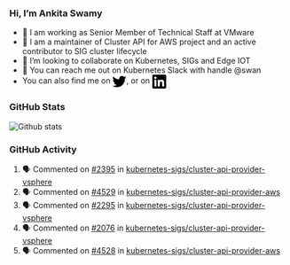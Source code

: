### Hi, I’m Ankita Swamy

- 💼 I am working as Senior Member of Technical Staff at VMware
- 👀 I am a maintainer of Cluster API for AWS project and an active contributor to SIG cluster lifecycle
- 💞️ I’m looking to collaborate on Kubernetes, SIGs and Edge IOT
- 💬 You can reach me out on Kubernetes Slack with handle @swan
- You can also find me on <a href="https://twitter.com/SwamyAnkita" target="blank"><img align="center" src="https://raw.githubusercontent.com/Ankitasw/Ankitasw/master/svg/twitter.svg" alt="Ankitasw" height="25" width="25" color="#1DA1f2" /></a>, or on <a href="https://www.linkedin.com/in/Ankitaswamy/" target="blank"><img align="center" src="https://raw.githubusercontent.com/Ankitasw/Ankitasw/master/svg/linkedin.svg" alt="Ankitasw" height="25" width="25" /></a>

### GitHub Stats
![Github stats](https://github-readme-stats.vercel.app/api?username=Ankitasw&count_private=true&show_icons=true&theme=tokyonight)

### GitHub Activity 
<!--START_SECTION:activity-->
1. 🗣 Commented on [#2395](https://github.com/kubernetes-sigs/cluster-api-provider-vsphere/pull/2395#issuecomment-1739031139) in [kubernetes-sigs/cluster-api-provider-vsphere](https://github.com/kubernetes-sigs/cluster-api-provider-vsphere)
2. 🗣 Commented on [#4529](https://github.com/kubernetes-sigs/cluster-api-provider-aws/pull/4529#issuecomment-1739030321) in [kubernetes-sigs/cluster-api-provider-aws](https://github.com/kubernetes-sigs/cluster-api-provider-aws)
3. 🗣 Commented on [#2295](https://github.com/kubernetes-sigs/cluster-api-provider-vsphere/issues/2295#issuecomment-1739011231) in [kubernetes-sigs/cluster-api-provider-vsphere](https://github.com/kubernetes-sigs/cluster-api-provider-vsphere)
4. 🗣 Commented on [#2076](https://github.com/kubernetes-sigs/cluster-api-provider-vsphere/issues/2076#issuecomment-1738995035) in [kubernetes-sigs/cluster-api-provider-vsphere](https://github.com/kubernetes-sigs/cluster-api-provider-vsphere)
5. 🗣 Commented on [#4528](https://github.com/kubernetes-sigs/cluster-api-provider-aws/pull/4528#issuecomment-1738921741) in [kubernetes-sigs/cluster-api-provider-aws](https://github.com/kubernetes-sigs/cluster-api-provider-aws)
<!--END_SECTION:activity-->
